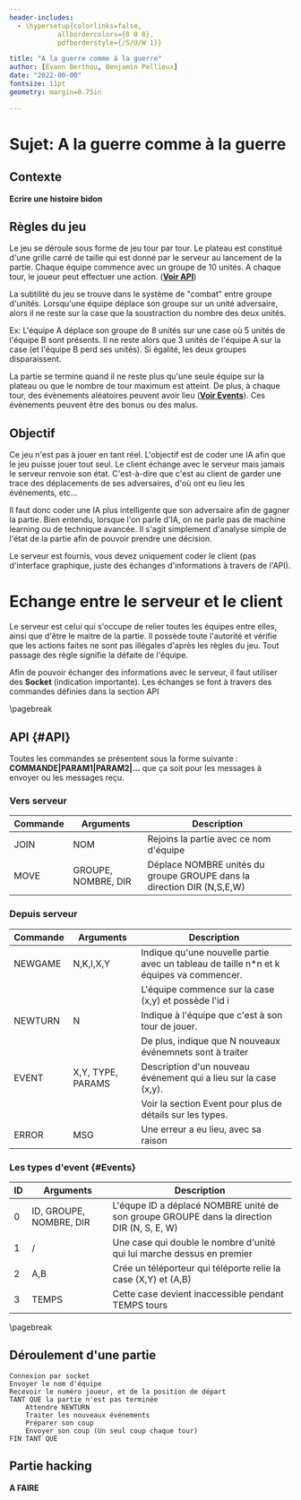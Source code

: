 ```yaml
---
header-includes:
  - \hypersetup{colorlinks=false,
            allbordercolors={0 0 0},
            pdfborderstyle={/S/U/W 1}}

title: "A la guerre comme à la guerre"
author: [Evann Berthou, Benjamin Pellieux]
date: "2022-00-00"
fontsize: 11pt
geometry: margin=0.75in

---
```



# Sujet: A la guerre comme à la guerre

## Contexte
**Ecrire une histoire bidon**

## Règles du jeu
Le jeu se déroule sous forme de jeu tour par tour. Le plateau est constitué d'une grille carré de taille qui est donné par le serveur au lancement de la partie.
Chaque équipe commence avec un groupe de 10 unités. A chaque tour, le joueur peut effectuer une action. (__[Voir API](#API)__)

La subtilité du jeu se trouve dans le système de "combat" entre groupe d'unités. Lorsqu'une équipe déplace son groupe sur un unité adversaire, alors il ne reste sur la
case que la soustraction du nombre des deux unités. 

Ex: L'équipe A déplace son groupe de 8 unités sur une case où 5 unités de l'équipe B sont présents. Il ne reste alors que 3 unités de l'équipe A sur la case (et l'équipe B
perd ses unités). Si égalité, les deux groupes disparaissent.

La partie se termine quand il ne reste plus qu'une seule équipe sur la plateau ou que le nombre de tour maximum est atteint.
De plus, à chaque tour, des évènements aléatoires peuvent avoir lieu (__[Voir Events](#Events)__). Ces évènements peuvent être des bonus ou des malus.

## Objectif
Ce jeu n'est pas à jouer en tant réel. L'objectif est de coder une IA afin que le jeu puisse jouer tout seul.
Le client échange avec le serveur mais jamais le serveur renvoie son état. C'est-à-dire que c'est au client
de garder une trace des déplacements de ses adversaires, d'où ont eu lieu les événements, etc...

Il faut donc coder une IA plus intelligente que son adversaire afin de gagner la partie.
Bien entendu, lorsque l'on parle d'IA, on ne parle pas de machine learning ou de technique avancée. Il s'agit simplement d'analyse simple de l'état de la partie
afin de pouvoir prendre une décision.

Le serveur est fournis, vous devez uniquement coder le client (pas d'interface graphique, juste des échanges d'informations à travers de l'API).

# Echange entre le serveur et le client
Le serveur est celui qui s'occupe de relier toutes les équipes entre elles, ainsi que d'être le maitre de la partie. Il possède toute l'autorité et vérifie que les 
actions faites ne sont pas illégales d'après les règles du jeu. Tout passage des règle signifie la défaite de l'équipe.

Afin de pouvoir échanger des informations avec le serveur, il faut utiliser des **Socket** (indication importante). Les échanges se font à travers des commandes
définies dans la section API

\pagebreak

## API {#API}
Toutes les commandes se présentent sous la forme suivante : **COMMANDE|PARAM1|PARAM2|...** que ça soit pour les messages à envoyer ou les messages reçu.

### Vers serveur

| Commande   | Arguments           | Description                                                            |
|------------|---------------------|------------------------------------------------------------------------|
| JOIN       | NOM                 | Rejoins la partie avec ce nom d'équipe                                 |
| MOVE       | GROUPE, NOMBRE, DIR | Déplace NOMBRE unités du groupe GROUPE dans la direction DIR (N,S,E,W) |

### Depuis serveur

| Commande    | Arguments         | Description                                                                               |
|-------------|-------------------|-------------------------------------------------------------------------------------------|
| NEWGAME     | N,K,I,X,Y         | Indique qu'une nouvelle partie avec un tableau de taille n\*n et k équipes va commencer.  | 
|             |                   | L'équipe commence sur la case (x,y) et possède l'id i                                     |
| NEWTURN     | N                 | Indique à l'équipe que c'est à son tour de jouer.                                         |
|             |                   | De plus, indique que N nouveaux événemnets sont à traiter                                 |
| EVENT       | X,Y, TYPE, PARAMS | Description d'un nouveau événement qui a lieu sur la case (x,y).                          |
|             |                   | Voir la section Event pour plus de détails sur les types.                                 |
| ERROR       | MSG               | Une erreur a eu lieu, avec sa raison                                                      |


### Les types d'event {#Events}

| ID | Arguments               | Description                                                                               |
|----|-------------------------|-------------------------------------------------------------------------------------------|
| 0  | ID, GROUPE, NOMBRE, DIR | L'équpe ID a déplacé NOMBRE unité de son groupe GROUPE dans la direction DIR (N, S, E, W) |
| 1  | /                       | Une case qui double le nombre d'unité qui lui marche dessus en premier                    |
| 2  | A,B                     | Crée un téléporteur qui téléporte relie la case (X,Y) et (A,B)                            |
| 3  | TEMPS                   | Cette case devient inaccessible pendant TEMPS tours                                       |

\pagebreak

## Déroulement d'une partie
```
Connexion par socket
Envoyer le nom d'équipe
Recevoir le numéro joueur, et de la position de départ
TANT QUE la partie n'est pas terminée
    Attendre NEWTURN
    Traiter les nouveaux événements
    Préparer son coup 
    Envoyer son coup (Un seul coup chaque tour)
FIN TANT QUE
```


## Partie hacking
**A FAIRE**
